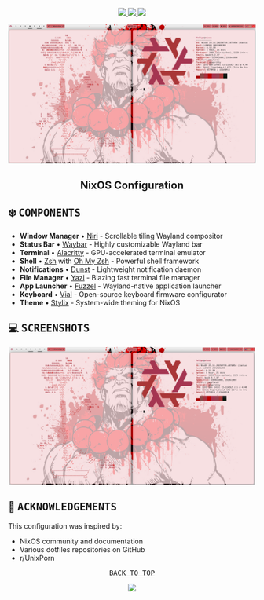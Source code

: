 <p align="center">
  <a href="https://niri.app/">
    <img src="https://img.shields.io/static/v1?label=NIRI&message=latest&style=flat&logo=nixos&colorA=24273A&colorB=8AADF4&logoColor=CAD3F5"/>
  </a>
  <a href="https://nixos.wiki/wiki/Flakes">
    <img src="https://img.shields.io/static/v1?label=Nix_Flake&message=check&style=flat&logo=nixos&colorA=24273A&colorB=9173ff&logoColor=CAD3F5">
  </a>
  <a href="https://nixos.org/">
    <img src="https://img.shields.io/badge/NixOS-unstable-informational.svg?style=flat&logo=nixos&logoColor=CAD3F5&colorA=24273A&colorB=8AADF4">
  </a>
</p>

<p align="center"><img src="gallery/Screenshot-from-2025-07-26-23-31-34.png" width=1200px></p>

<h2 align="center">NixOS Configuration</h2>

## ❄️ <samp>COMPONENTS</samp>

- **Window Manager** • [Niri](https://niri.app/) - Scrollable tiling Wayland compositor
- **Status Bar** • [Waybar](https://github.com/Alexays/Waybar) - Highly customizable Wayland bar
- **Terminal** • [Alacritty](https://alacritty.org/) - GPU-accelerated terminal emulator
- **Shell** • [Zsh](https://www.zsh.org/) with [Oh My Zsh](https://ohmyz.sh/) - Powerful shell framework
- **Notifications** • [Dunst](https://github.com/dunst-project/dunst) - Lightweight notification daemon
- **File Manager** • [Yazi](https://github.com/sxyazi/yazi) - Blazing fast terminal file manager
- **App Launcher** • [Fuzzel](https://codeberg.org/dnkl/fuzzel) - Wayland-native application launcher
- **Keyboard** • [Vial](https://get.vial.today/) - Open-source keyboard firmware configurator
- **Theme** • [Stylix](https://github.com/danth/stylix) - System-wide theming for NixOS

## 💻 <samp>SCREENSHOTS</samp>

<p align="center">
<img src="gallery/Screenshot-from-2025-07-26-23-31-34.png" width="500"></p>

## 🎩 <samp>ACKNOWLEDGEMENTS</samp>

This configuration was inspired by:

- NixOS community and documentation
- Various dotfiles repositories on GitHub
- r/UnixPorn

<pre align="center">
<a href="#readme">BACK TO TOP</a>
</pre>

<p align="center"><img src="https://i.imgur.com/X5zKxvp.png" width=300px></p>
